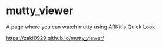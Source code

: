 # mutty_viewer
A page where you can watch mutty using ARKit's Quick Look.

https://zaki0929.github.io/mutty_viewer/
